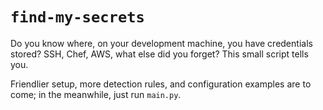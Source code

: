 # `find-my-secrets`

Do you know where, on your development machine, you have credentials stored? SSH, Chef, AWS, what else did you forget? This small script tells you.

Friendlier setup, more detection rules, and configuration examples are to come; in the meanwhile, just run `main.py`.
